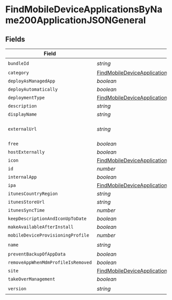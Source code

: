 # FindMobileDeviceApplicationsByName200ApplicationJSONGeneral


## Fields

| Field                                                                                                                                                                             | Type                                                                                                                                                                              | Required                                                                                                                                                                          | Description                                                                                                                                                                       | Example                                                                                                                                                                           |
| --------------------------------------------------------------------------------------------------------------------------------------------------------------------------------- | --------------------------------------------------------------------------------------------------------------------------------------------------------------------------------- | --------------------------------------------------------------------------------------------------------------------------------------------------------------------------------- | --------------------------------------------------------------------------------------------------------------------------------------------------------------------------------- | --------------------------------------------------------------------------------------------------------------------------------------------------------------------------------- |
| `bundleId`                                                                                                                                                                        | *string*                                                                                                                                                                          | :heavy_check_mark:                                                                                                                                                                | N/A                                                                                                                                                                               | com.jamfsoftware.selfservice                                                                                                                                                      |
| `category`                                                                                                                                                                        | [FindMobileDeviceApplicationsByName200ApplicationJSONGeneralCategory](../../models/operations/findmobiledeviceapplicationsbyname200applicationjsongeneralcategory.md)             | :heavy_minus_sign:                                                                                                                                                                | N/A                                                                                                                                                                               |                                                                                                                                                                                   |
| `deployAsManagedApp`                                                                                                                                                              | *boolean*                                                                                                                                                                         | :heavy_minus_sign:                                                                                                                                                                | N/A                                                                                                                                                                               |                                                                                                                                                                                   |
| `deployAutomatically`                                                                                                                                                             | *boolean*                                                                                                                                                                         | :heavy_minus_sign:                                                                                                                                                                | N/A                                                                                                                                                                               |                                                                                                                                                                                   |
| `deploymentType`                                                                                                                                                                  | [FindMobileDeviceApplicationsByName200ApplicationJSONGeneralDeploymentType](../../models/operations/findmobiledeviceapplicationsbyname200applicationjsongeneraldeploymenttype.md) | :heavy_minus_sign:                                                                                                                                                                | N/A                                                                                                                                                                               |                                                                                                                                                                                   |
| `description`                                                                                                                                                                     | *string*                                                                                                                                                                          | :heavy_minus_sign:                                                                                                                                                                | N/A                                                                                                                                                                               |                                                                                                                                                                                   |
| `displayName`                                                                                                                                                                     | *string*                                                                                                                                                                          | :heavy_minus_sign:                                                                                                                                                                | N/A                                                                                                                                                                               | Self Service Mobile                                                                                                                                                               |
| `externalUrl`                                                                                                                                                                     | *string*                                                                                                                                                                          | :heavy_minus_sign:                                                                                                                                                                | N/A                                                                                                                                                                               | https://itunes.apple.com/us/app/self-service-mobile/id718509958?mt=8&amp;uo=4                                                                                                     |
| `free`                                                                                                                                                                            | *boolean*                                                                                                                                                                         | :heavy_minus_sign:                                                                                                                                                                | N/A                                                                                                                                                                               |                                                                                                                                                                                   |
| `hostExternally`                                                                                                                                                                  | *boolean*                                                                                                                                                                         | :heavy_minus_sign:                                                                                                                                                                | N/A                                                                                                                                                                               |                                                                                                                                                                                   |
| `icon`                                                                                                                                                                            | [FindMobileDeviceApplicationsByName200ApplicationJSONGeneralIcon](../../models/operations/findmobiledeviceapplicationsbyname200applicationjsongeneralicon.md)                     | :heavy_minus_sign:                                                                                                                                                                | N/A                                                                                                                                                                               |                                                                                                                                                                                   |
| `id`                                                                                                                                                                              | *number*                                                                                                                                                                          | :heavy_minus_sign:                                                                                                                                                                | N/A                                                                                                                                                                               | 1                                                                                                                                                                                 |
| `internalApp`                                                                                                                                                                     | *boolean*                                                                                                                                                                         | :heavy_minus_sign:                                                                                                                                                                | N/A                                                                                                                                                                               |                                                                                                                                                                                   |
| `ipa`                                                                                                                                                                             | [FindMobileDeviceApplicationsByName200ApplicationJSONGeneralIpa](../../models/operations/findmobiledeviceapplicationsbyname200applicationjsongeneralipa.md)                       | :heavy_minus_sign:                                                                                                                                                                | N/A                                                                                                                                                                               |                                                                                                                                                                                   |
| `itunesCountryRegion`                                                                                                                                                             | *string*                                                                                                                                                                          | :heavy_minus_sign:                                                                                                                                                                | N/A                                                                                                                                                                               |                                                                                                                                                                                   |
| `itunesStoreUrl`                                                                                                                                                                  | *string*                                                                                                                                                                          | :heavy_minus_sign:                                                                                                                                                                | N/A                                                                                                                                                                               |                                                                                                                                                                                   |
| `itunesSyncTime`                                                                                                                                                                  | *number*                                                                                                                                                                          | :heavy_minus_sign:                                                                                                                                                                | N/A                                                                                                                                                                               |                                                                                                                                                                                   |
| `keepDescriptionAndIconUpToDate`                                                                                                                                                  | *boolean*                                                                                                                                                                         | :heavy_minus_sign:                                                                                                                                                                | N/A                                                                                                                                                                               |                                                                                                                                                                                   |
| `makeAvailableAfterInstall`                                                                                                                                                       | *boolean*                                                                                                                                                                         | :heavy_minus_sign:                                                                                                                                                                | N/A                                                                                                                                                                               |                                                                                                                                                                                   |
| `mobileDeviceProvisioningProfile`                                                                                                                                                 | *number*                                                                                                                                                                          | :heavy_minus_sign:                                                                                                                                                                | N/A                                                                                                                                                                               |                                                                                                                                                                                   |
| `name`                                                                                                                                                                            | *string*                                                                                                                                                                          | :heavy_check_mark:                                                                                                                                                                | N/A                                                                                                                                                                               | Self Service Mobile                                                                                                                                                               |
| `preventBackupOfAppData`                                                                                                                                                          | *boolean*                                                                                                                                                                         | :heavy_minus_sign:                                                                                                                                                                | N/A                                                                                                                                                                               |                                                                                                                                                                                   |
| `removeAppWhenMdmProfileIsRemoved`                                                                                                                                                | *boolean*                                                                                                                                                                         | :heavy_minus_sign:                                                                                                                                                                | N/A                                                                                                                                                                               |                                                                                                                                                                                   |
| `site`                                                                                                                                                                            | [FindMobileDeviceApplicationsByName200ApplicationJSONGeneralSite](../../models/operations/findmobiledeviceapplicationsbyname200applicationjsongeneralsite.md)                     | :heavy_minus_sign:                                                                                                                                                                | N/A                                                                                                                                                                               |                                                                                                                                                                                   |
| `takeOverManagement`                                                                                                                                                              | *boolean*                                                                                                                                                                         | :heavy_minus_sign:                                                                                                                                                                | N/A                                                                                                                                                                               |                                                                                                                                                                                   |
| `version`                                                                                                                                                                         | *string*                                                                                                                                                                          | :heavy_check_mark:                                                                                                                                                                | N/A                                                                                                                                                                               | 9.98                                                                                                                                                                              |
